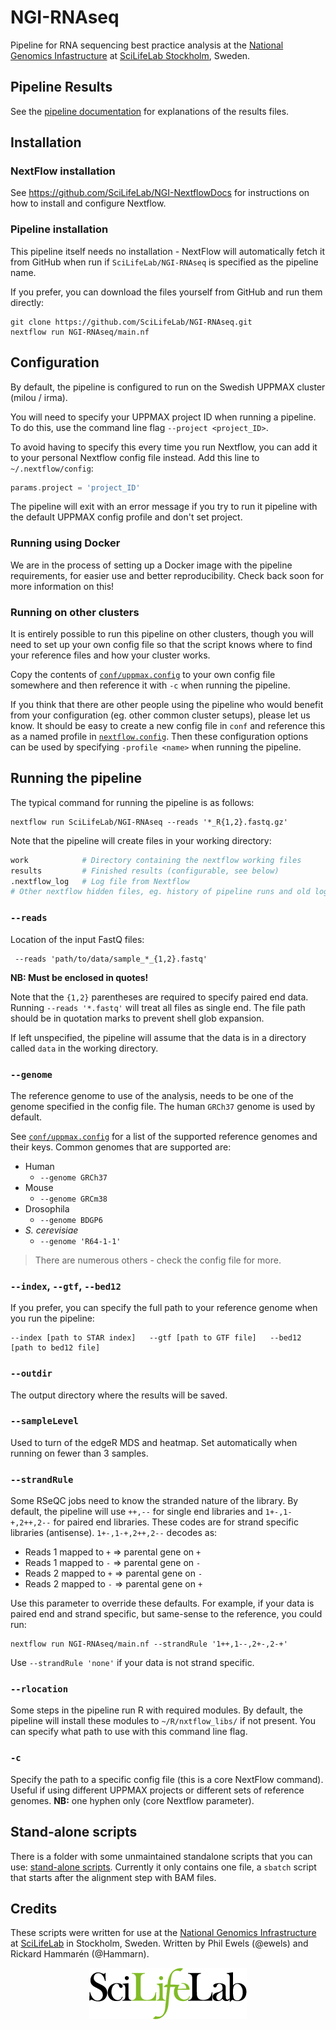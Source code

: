 # NGI-RNAseq
Pipeline for RNA sequencing best practice analysis at the [National Genomics Infastructure](https://ngisweden.scilifelab.se/)
at [SciLifeLab Stockholm](https://www.scilifelab.se/platforms/ngi/), Sweden.

## Pipeline Results
See the [pipeline documentation](docs/README.md)
for explanations of the results files.

## Installation
### NextFlow installation
See https://github.com/SciLifeLab/NGI-NextflowDocs for instructions on how to install and configure
Nextflow.

### Pipeline installation
This pipeline itself needs no installation - NextFlow will automatically fetch it from GitHub when run if
`SciLifeLab/NGI-RNAseq` is specified as the pipeline name.

If you prefer, you can download the files yourself from GitHub and run them directly:
```
git clone https://github.com/SciLifeLab/NGI-RNAseq.git
nextflow run NGI-RNAseq/main.nf
```

## Configuration
By default, the pipeline is configured to run on the Swedish UPPMAX cluster (milou / irma).

You will need to specify your UPPMAX project ID when running a pipeline. To do this, use
the command line flag `--project <project_ID>`.

To avoid having to specify this every time you run Nextflow, you can add it to your
personal Nextflow config file instead. Add this line to `~/.nextflow/config`:

```groovy
params.project = 'project_ID'
```

The pipeline will exit with an error message if you try to run it pipeline with the default
UPPMAX config profile and don't set project.

### Running using Docker
We are in the process of setting up a Docker image with the pipeline requirements, for easier
use and better reproducibility. Check back soon for more information on this!

### Running on other clusters
It is entirely possible to run this pipeline on other clusters, though you will need to set up
your own config file so that the script knows where to find your reference files and how your
cluster works.

Copy the contents of [`conf/uppmax.config`](conf/uppmax.config) to your own config file somewhere
and then reference it with `-c` when running the pipeline.

If you think that there are other people using the pipeline who would benefit from your configuration
(eg. other common cluster setups), please let us know. It should be easy to create a new config file
in `conf` and reference this as a named profile in [`nextflow.config`](nextflow.config). Then these
configuration options can be used by specifying `-profile <name>` when running the pipeline.

## Running the pipeline
The typical command for running the pipeline is as follows:
```
nextflow run SciLifeLab/NGI-RNAseq --reads '*_R{1,2}.fastq.gz'
```

Note that the pipeline will create files in your working directory:
```bash
work            # Directory containing the nextflow working files
results         # Finished results (configurable, see below)
.nextflow_log   # Log file from Nextflow
# Other nextflow hidden files, eg. history of pipeline runs and old logs.
```

### `--reads`
Location of the input FastQ files:
```
 --reads 'path/to/data/sample_*_{1,2}.fastq'
```

**NB: Must be enclosed in quotes!**

Note that the `{1,2}` parentheses are required to specify paired end data. Running `--reads '*.fastq'` will treat
all files as single end. The file path should be in quotation marks to prevent shell glob expansion.

If left unspecified, the pipeline will assume that the data is in a directory called `data` in the working directory.

### `--genome`
The reference genome to use of the analysis, needs to be one of the genome specified in the config file.
The human `GRCh37` genome is used by default.

See [`conf/uppmax.config`](conf/uppmax.config) for a list of the supported reference genomes
and their keys. Common genomes that are supported are:

* Human
  * `--genome GRCh37`
* Mouse
  * `--genome GRCm38`
* Drosophila
  * `--genome BDGP6`
* _S. cerevisiae_
  * `--genome 'R64-1-1'`

> There are numerous others - check the config file for more.

### `--index`, `--gtf`, `--bed12`
If you prefer, you can specify the full path to your reference genome when you run the pipeline:
```
--index [path to STAR index]   --gtf [path to GTF file]   --bed12 [path to bed12 file]
```

### `--outdir`
The output directory where the results will be saved.

### `--sampleLevel`
Used to turn of the edgeR MDS and heatmap. Set automatically when running on fewer than 3 samples.

### `--strandRule`
Some RSeQC jobs need to know the stranded nature of the library. By default, the pipeline will use
`++,--` for single end libraries and `1+-,1-+,2++,2--` for paired end libraries. These codes are for
strand specific libraries (antisense). `1+-,1-+,2++,2--` decodes as:

*  Reads 1 mapped to `+` => parental gene on `+`
*  Reads 1 mapped to `-` => parental gene on `-`
*  Reads 2 mapped to `+` => parental gene on `-`
*  Reads 2 mapped to `-` => parental gene on `+`

Use this parameter to override these defaults. For example, if your data is paired end and strand specific,
but same-sense to the reference, you could run:
```
nextflow run NGI-RNAseq/main.nf --strandRule '1++,1--,2+-,2-+'
```
Use `--strandRule 'none'` if your data is not strand specific.

### `--rlocation`
Some steps in the pipeline run R with required modules. By default, the pipeline will install
these modules to `~/R/nxtflow_libs/` if not present. You can specify what path to use with this
command line flag.

### `-c`
Specify the path to a specific config file (this is a core NextFlow command). Useful if using different UPPMAX
projects or different sets of reference genomes. **NB:** one hyphen only (core Nextflow parameter).

## Stand-alone scripts
There is a folder with some unmaintained standalone scripts that you can use:
[stand-alone scripts](https://github.com/SciLifeLab/NGI-RNAseq/blob/master/stand-alone-scripts).
Currently it only contains one file, a `sbatch` script that starts after the alignment step with BAM files.

## Credits
These scripts were written for use at the [National Genomics Infrastructure](https://portal.scilifelab.se/genomics/)
at [SciLifeLab](http://www.scilifelab.se/) in Stockholm, Sweden.
Written by Phil Ewels (@ewels) and Rickard Hammarén (@Hammarn).

<p align="center"><a href="stand_alone/http://www.scilifelab.se/" target="_blank"><img src="docs/images/SciLifeLab_logo.png" title="SciLifeLab"></a></p>
